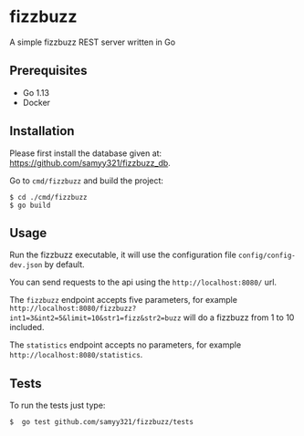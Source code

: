 # fizzbuzz
A simple fizzbuzz REST server written in Go

## Prerequisites
- Go 1.13
- Docker
## Installation
Please first install the database given at: https://github.com/samyy321/fizzbuzz_db.

Go to `cmd/fizzbuzz` and build the project:

```
$ cd ./cmd/fizzbuzz
$ go build
```
## Usage
Run the fizzbuzz executable, it will use the configuration file `config/config-dev.json` by default.

You can send requests to the api using the `http://localhost:8080/` url.

The `fizzbuzz` endpoint accepts five parameters, for example `http://localhost:8080/fizzbuzz?int1=3&int2=5&limit=10&str1=fizz&str2=buzz` will do a fizzbuzz from 1 to 10 included.

The `statistics` endpoint accepts no parameters, for example `http://localhost:8080/statistics`.

## Tests
To run the tests just type:
```
$  go test github.com/samyy321/fizzbuzz/tests
```
